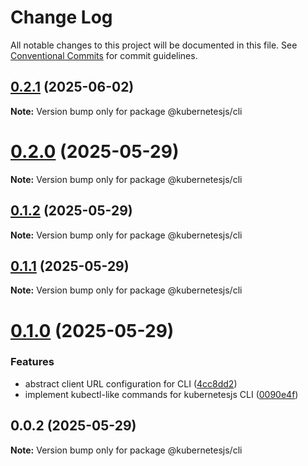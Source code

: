 # Change Log

All notable changes to this project will be documented in this file.
See [Conventional Commits](https://conventionalcommits.org) for commit guidelines.

## [0.2.1](https://github.com/hyperweb-io/kubernetes/compare/@kubernetesjs/cli@0.2.0...@kubernetesjs/cli@0.2.1) (2025-06-02)

**Note:** Version bump only for package @kubernetesjs/cli





# [0.2.0](https://github.com/hyperweb-io/kubernetes/compare/@kubernetesjs/cli@0.1.2...@kubernetesjs/cli@0.2.0) (2025-05-29)

**Note:** Version bump only for package @kubernetesjs/cli





## [0.1.2](https://github.com/hyperweb-io/kubernetes/compare/@kubernetesjs/cli@0.1.1...@kubernetesjs/cli@0.1.2) (2025-05-29)

**Note:** Version bump only for package @kubernetesjs/cli





## [0.1.1](https://github.com/hyperweb-io/kubernetes/compare/@kubernetesjs/cli@0.1.0...@kubernetesjs/cli@0.1.1) (2025-05-29)

**Note:** Version bump only for package @kubernetesjs/cli





# [0.1.0](https://github.com/hyperweb-io/kubernetes/compare/@kubernetesjs/cli@0.0.2...@kubernetesjs/cli@0.1.0) (2025-05-29)


### Features

* abstract client URL configuration for CLI ([4cc8dd2](https://github.com/hyperweb-io/kubernetes/commit/4cc8dd25bd61660ef339928d9ed6d6b83128028d))
* implement kubectl-like commands for kubernetesjs CLI ([0090e4f](https://github.com/hyperweb-io/kubernetes/commit/0090e4f433dbb590974ad5fff588d8ec56bac371))





## 0.0.2 (2025-05-29)

**Note:** Version bump only for package @kubernetesjs/cli

